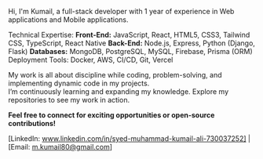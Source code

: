 Hi, I'm Kumail, a full-stack developer with 1 year of experience in Web applications and Mobile applications.

Technical Expertise:
**Front-End:** JavaScript, React, HTML5, CSS3, Tailwind CSS, TypeScript, React Native
**Back-End:** Node.js, Express, Python (Django, Flask)
**Databases:** MongoDB, PostgreSQL, MySQL, Firebase, Prisma (ORM)
Deployment Tools: Docker, AWS, CI/CD, Git, Vercel


My work is all about discipline while coding, problem-solving, and implementing dynamic code in my projects.   
I’m continuously learning and expanding my knowledge. Explore my repositories to see my work in action. 

**Feel free to connect for exciting opportunities or open-source contributions!**

[LinkedIn: www.linkedin.com/in/syed-muhammad-kumail-ali-730037252] | [Email: m.kumail80@gmail.com]

